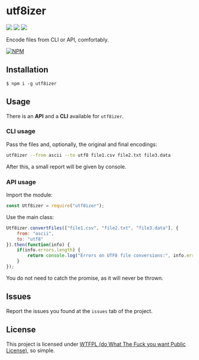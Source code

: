 # utf8izer

![](https://img.shields.io/badge/version-1.0.0-green.svg) ![](https://img.shields.io/badge/tests-passing-green.svg) ![](https://img.shields.io/badge/coverage-no-red.svg)

Encode files from CLI or API, comfortably.

[![NPM](https://nodei.co/npm/utf8izer.png?stars&downloads)](https://www.npmjs.com/package/utf8izer)

## Installation

`$ npm i -g utf8izer`

## Usage

There is an **API** and a **CLI** available for `utf8izer`.

### CLI usage

Pass the files and, optionally, the original and final encodings:

```bash
utf8izer --from ascii --to utf8 file1.csv file2.txt file3.data
```

After this, a small report will be given by console.

### API usage

Import the module:

```js
const Utf8izer = require("utf8izer");
```

Use the main class:

```js
Utf8izer.convertFiles(["file1.csv", "file2.txt", "file3.data"], {
    from: "ascii",
    to: "utf8"
}).then(function(info) {
    if(info.errors.length) {
        return console.log("Errors on UTF8 file conversions:", info.errors);
    }
});
```

You do not need to catch the promise, as it will never be thrown.

## Issues

Report the issues you found at the `issues` tab of the project.

## License

This project is licensed under [WTFPL (do What The Fuck you want Public License)](https://en.wikipedia.org/wiki/WTFPL), so simple.